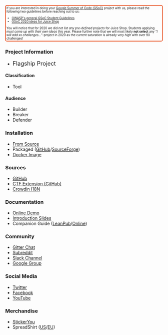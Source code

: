 <div style="border: 2px solid #E64A19; border-radius: 5px; font-size: 0.7em; padding: 2px;">
If you are interested in doing your <a href="https://summerofcode.withgoogle.com" target="_blank">Google Summer of Code (GSoC)</a> project with us, please read the following two guidelines before reaching out to us:
<ul>
<li><a href="https://owasp.org/www-community/initiatives/gsoc/gsoc2020">OWASP's general GSoC Student Guidelines</a></li>
<li><a href="https://owasp.org/www-community/initiatives/gsoc/gsoc2020ideas#owasp-juice-shop">GSoC 2020 ideas for Juice Shop</a></li>
</ul>
You will notice that for 2020 we did <em>not list any pre-defined projects</em> for Juice Shop. Students applying <em>must come up with their own ideas</em> this year.
Please further note that we will most likely <strong>not select</strong> any <em>"I will add xx challenges..."</em>-project in 2020 as the current saturation is already <em>very high</em> with over 90 challenges!
</div>

### Project Information

* <i class="fas fa-flag" style="font-size: 1.3em; color:#2ADA08;"></i>
  <span style="font-size: 1.3em;">Flagship Project</span>

#### Classification

* <i class="fas fa-tools" style="color:#233e81;"></i> Tool

#### Audience

* <i class="fas fa-toolbox" style="color:#233e81;"></i> Builder
* <i class="fas fa-hammer" style="color:#233e81;"></i> Breaker
* <i class="fas fa-shield-alt" style="color:#233e81;"></i> Defender

### Installation

* [From Source](https://github.com/bkimminich/juice-shop#from-sources)
* Packaged
  ([GitHub](https://github.com/bkimminich/juice-shop/releases/)/[SourceForge](https://sourceforge.net/projects/juice-shop/files/))
* [Docker Image](https://hub.docker.com/r/bkimminich/juice-shop)

### Sources

* [GitHub](https://github.com/bkimminich/juice-shop)
* [CTF Extension (GitHub)](https://github.com/bkimminich/juice-shop-ctf)
* [Crowdin I18N](https://crowdin.com/project/owasp-juice-shop)

### Documentation

* [Online Demo](https://juice-shop.herokuapp.com/)
* [Introduction Slides](http://bkimminich.github.io/juice-shop)
* Companion Guide
  ([LeanPub](https://leanpub.com/juice-shop)/[Online](https://pwning.owasp-juice.shop))

### Community

* [Gitter Chat](https://gitter.im/bkimminich/juice-shop)
* [Subreddit](https://www.reddit.com/r/owasp_juiceshop)
* [Slack Channel](https://owasp.slack.com/messages/project-juiceshop)
* [Google Group](https://groups.google.com/a/owasp.org/forum/#!forum/juice-shop-project)

### Social Media

* [Twitter](https://twitter.com/owasp_juiceshop)
* [Facebook](https://www.facebook.com/owasp.juiceshop)
* [YouTube](http://www.youtube.com/playlist?list=PLV9O4rIovHhO1y8_78GZfMbH6oznyx2g2)

### Merchandise

* [StickerYou](https://www.stickeryou.com/products/owasp-juice-shop/794)
* SpreadShirt
  ([US](http://shop.spreadshirt.com/juiceshop)/[EU](http://shop.spreadshirt.de/juiceshop))

